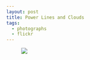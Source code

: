 ```yaml
---
layout: post
title: Power Lines and Clouds
tags:
  - photographs
  - flickr
---
```


<figure>
  <a href="https://www.flickr.com/photos/inkdroid/53902087108/">
    <img class="img-fluid" src="https://live.staticflickr.com/65535/53902087108_09576fb943_c.jpg">
  </a>
  <figcaption>
    
  </figcaption>
</figure>

